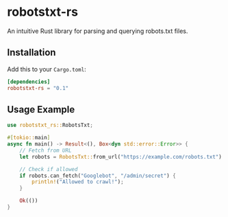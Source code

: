 # robotstxt-rs

An intuitive Rust library for parsing and querying robots.txt files.

## Installation

Add this to your `Cargo.toml`:

```toml
[dependencies]
robotstxt-rs = "0.1"
```

## Usage Example

```rust
use robotstxt_rs::RobotsTxt;

#[tokio::main]
async fn main() -> Result<(), Box<dyn std::error::Error>> {
    // Fetch from URL
    let robots = RobotsTxt::from_url("https://example.com/robots.txt").await?;

    // Check if allowed
    if robots.can_fetch("Googlebot", "/admin/secret") {
        println!("Allowed to crawl!");
    }

    Ok(())
}
```
